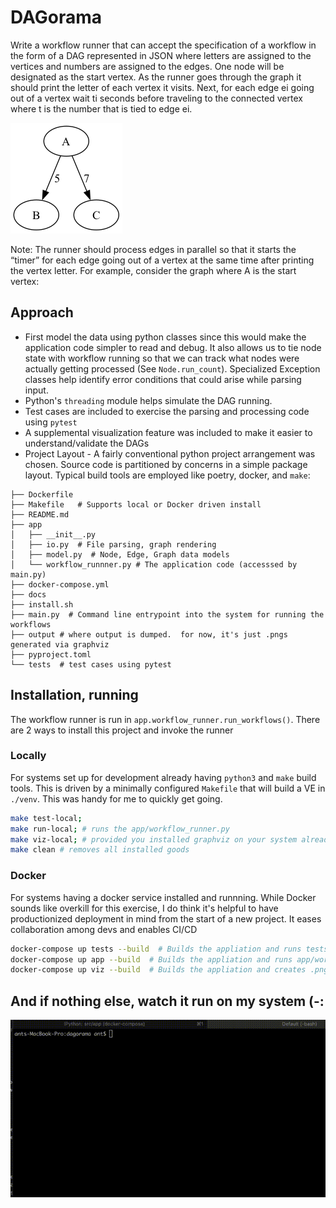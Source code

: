 # DAGorama
Write a workflow runner that can accept the specification of a workflow in the form of a DAG
represented in JSON where letters are assigned to the vertices and numbers are assigned to
the edges. One node will be designated as the start vertex.
As the runner goes through the graph it should print the letter of each vertex it visits. Next, for
each edge ei going out of a vertex wait ti seconds before traveling to the connected vertex where
t is the number that is tied to edge ei.

![example image](docs/workflow_1.png)

Note: The runner should process edges in parallel so that it starts the “timer” for each edge
going out of a vertex at the same time after printing the vertex letter. For example, consider the
graph where A is the start vertex:

## Approach

* First model the data using python classes since this would make the application code simpler to read and debug.  It also allows us to tie node state with workflow running so that we can track what nodes were actually getting processed (See `Node.run_count`). Specialized Exception classes help identify error conditions that could arise while parsing input.
* Python's `threading` module helps simulate the DAG running.
* Test cases are included to exercise the parsing and processing code using `pytest`
* A supplemental visualization feature was included to make it easier to understand/validate the DAGs
* Project Layout - A fairly conventional python project arrangement was chosen. Source code is partitioned by concerns in a simple package layout.  Typical build tools are employed like poetry, docker, and `make`:
```
├── Dockerfile 
├── Makefile   # Supports local or Docker driven install
├── README.md
├── app
│   ├── __init__.py
│   ├── io.py  # File parsing, graph rendering
│   ├── model.py  # Node, Edge, Graph data models
│   └── workflow_runnner.py # The application code (accesssed by main.py)
├── docker-compose.yml
├── docs
├── install.sh
├── main.py  # Command line entrypoint into the system for running the workflows
├── output # where output is dumped.  for now, it's just .pngs generated via graphviz
├── pyproject.toml
└── tests  # test cases using pytest
```
## Installation, running
The  workflow runner is run in `app.workflow_runner.run_workflows()`.
There are 2 ways to install this project and invoke the runner
### Locally
For systems set up for development already having `python3` and `make` build tools.  This is driven by a minimally configured `Makefile` that will build a VE in `./venv`.  This was handy for me to quickly get going.
```bash
make test-local;
make run-local; # runs the app/workflow_runner.py
make viz-local; # provided you installed graphviz on your system already, creates .png graphs in ./output from tests/data/*json
make clean # removes all installed goods
```
### Docker
For systems having a docker service installed and runnning.  While Docker sounds like overkill for this exercise, I do think it's helpful to have productionized deployment in mind from the start of a new project. It eases collaboration among devs and enables CI/CD
```bash
docker-compose up tests --build  # Builds the appliation and runs tests defined in ./tests
docker-compose up app --build  # Builds the appliation and runs app/workflow_runner.py
docker-compose up viz --build  # Builds the appliation and creates .png graphs in ./output from tests/data/*json

```
## And if nothing else, watch it run on my system (-:

<img src="docs/console.gif" width="700" alt="Console output">
